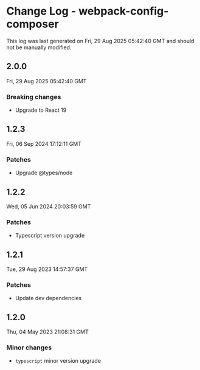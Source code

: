 # Change Log - webpack-config-composer

This log was last generated on Fri, 29 Aug 2025 05:42:40 GMT and should not be manually modified.

## 2.0.0
Fri, 29 Aug 2025 05:42:40 GMT

### Breaking changes

- Upgrade to React 19

## 1.2.3
Fri, 06 Sep 2024 17:12:11 GMT

### Patches

- Upgrade @types/node

## 1.2.2
Wed, 05 Jun 2024 20:03:59 GMT

### Patches

- Typescript version upgrade

## 1.2.1
Tue, 29 Aug 2023 14:57:37 GMT

### Patches

- Update dev dependencies

## 1.2.0
Thu, 04 May 2023 21:08:31 GMT

### Minor changes

- `typescript` minor version upgrade

